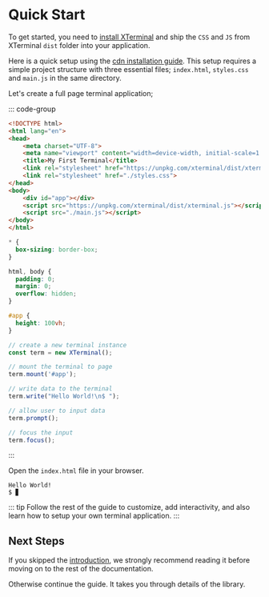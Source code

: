<script setup>
import BrowserPreview from '../.vitepress/theme/components/BrowserPreview.vue';
</script>

# Quick Start

To get started, you need to [install XTerminal](./installation.md) and ship the `CSS` and `JS` from XTerminal `dist` folder into your application.

Here is a quick setup using the [cdn installation guide](./installation.md#cdn). This setup requires a simple project structure with three essential files; `index.html`, `styles.css` and `main.js` in the same directory.

Let's create a full page terminal application;

::: code-group

```html :line-numbers [index.html]
<!DOCTYPE html>
<html lang="en">
<head>
    <meta charset="UTF-8">
    <meta name="viewport" content="width=device-width, initial-scale=1.0">
    <title>My First Terminal</title>
    <link rel="stylesheet" href="https://unpkg.com/xterminal/dist/xterminal.css">
    <link rel="stylesheet" href="./styles.css">
</head>
<body>
    <div id="app"></div>
    <script src="https://unpkg.com/xterminal/dist/xterminal.js"></script>
    <script src="./main.js"></script>
</body>
</html>
```

```css :line-numbers [styles.css]
* {
  box-sizing: border-box;
}

html, body {
  padding: 0;
  margin: 0;
  overflow: hidden;
}

#app {
  height: 100vh;
}
```

```js :line-numbers [main.js]
// create a new terminal instance
const term = new XTerminal();

// mount the terminal to page
term.mount('#app');

// write data to the terminal
term.write("Hello World!\n$ ");

// allow user to input data
term.prompt();

// focus the input
term.focus();
```

:::

Open the `index.html` file in your browser.

<browser-preview>

    Hello World!
    $ ▊
</browser-preview>

::: tip
Follow the rest of the guide to customize, add interactivity, and also learn how to setup your own terminal application.
:::

## Next Steps

If you skipped the [introduction](./index.md), we strongly recommend reading it before moving on to the rest of the documentation.

Otherwise continue the guide. It takes you through details of the library. 